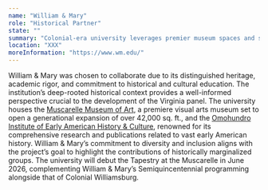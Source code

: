 ```yaml
---
name: "William & Mary"
role: "Historical Partner"
state: ""
summary: "Colonial-era university leverages premier museum spaces and scholarly institutes to illuminate diverse revolutionary narratives through comprehensive historical research."
location: "XXX"
moreInformation: "https://www.wm.edu/"
---
```


William & Mary was chosen to collaborate due to its distinguished
heritage, academic rigor, and commitment to historical and cultural
education. The institution’s deep-rooted historical context provides a
well-informed perspective crucial to the development of the Virginia
panel. The university houses the [Muscarelle Museum of
Art](https://muscarelle.wm.edu/), a premiere visual arts museum set to
open a generational expansion of over 42,000 sq. ft., and the
[Omohundro Institute of Early American History &
Culture](https://oieahc.wm.edu/), renowned for its comprehensive
research and publications related to vast early American history.
William & Mary’s commitment to diversity and inclusion aligns with the
project’s goal to highlight the contributions of historically
marginalized groups. The university will debut the Tapestry at the
Muscarelle in June 2026, complementing William & Mary’s
Semiquincentennial programming alongside that of Colonial Williamsburg.
